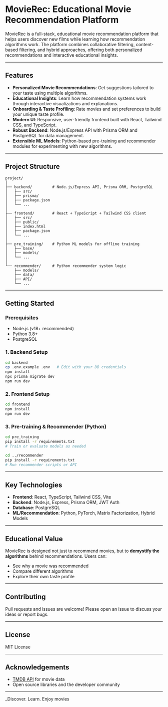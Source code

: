 # MovieRec: Educational Movie Recommendation Platform

MovieRec is a full-stack, educational movie recommendation platform that helps users discover new films while learning how recommendation algorithms work. The platform combines collaborative filtering, content-based filtering, and hybrid approaches, offering both personalized recommendations and interactive educational insights.

---

## Features

- **Personalized Movie Recommendations**: Get suggestions tailored to your taste using multiple algorithms.
- **Educational Insights**: Learn how recommendation systems work through interactive visualizations and explanations.
- **Onboarding & Taste Profiling**: Rate movies and set preferences to build your unique taste profile.
- **Modern UI**: Responsive, user-friendly frontend built with React, Tailwind CSS, and TypeScript.
- **Robust Backend**: Node.js/Express API with Prisma ORM and PostgreSQL for data management.
- **Extensible ML Models**: Python-based pre-training and recommender modules for experimenting with new algorithms.

---

## Project Structure

```
project/
│
├── backend/         # Node.js/Express API, Prisma ORM, PostgreSQL
│   ├── src/
│   ├── prisma/
│   ├── package.json
│   └── ...
│
├── frontend/        # React + TypeScript + Tailwind CSS client
│   ├── src/
│   ├── public/
│   ├── index.html
│   ├── package.json
│   └── ...
│
├── pre_training/    # Python ML models for offline training
│   ├── base/
│   ├── models/
│   └── ...
│
└── recommender/     # Python recommender system logic
    ├── models/
    ├── data/
    ├── API/
    └── ...
```

---

## Getting Started

### Prerequisites

- Node.js (v18+ recommended)
- Python 3.8+
- PostgreSQL

### 1. Backend Setup

```bash
cd backend
cp .env.example .env   # Edit with your DB credentials
npm install
npx prisma migrate dev
npm run dev
```

### 2. Frontend Setup

```bash
cd frontend
npm install
npm run dev
```

### 3. Pre-training & Recommender (Python)

```bash
cd pre_training
pip install -r requirements.txt
# Train or evaluate models as needed

cd ../recommender
pip install -r requirements.txt
# Run recommender scripts or API
```

---

## Key Technologies

- **Frontend**: React, TypeScript, Tailwind CSS, Vite
- **Backend**: Node.js, Express, Prisma ORM, JWT Auth
- **Database**: PostgreSQL
- **ML/Recommendation**: Python, PyTorch, Matrix Factorization, Hybrid Models

---

## Educational Value

MovieRec is designed not just to recommend movies, but to **demystify the algorithms** behind recommendations. Users can:
- See why a movie was recommended
- Compare different algorithms
- Explore their own taste profile

---

## Contributing

Pull requests and issues are welcome! Please open an issue to discuss your ideas or report bugs.

---

## License

MIT License

---

## Acknowledgements

- [TMDB API](https://www.themoviedb.org/documentation/api) for movie data
- Open source libraries and the developer community

---

_Discover. Learn. Enjoy movies